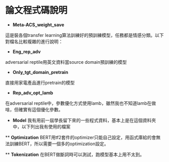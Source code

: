 # 論文程式碼說明

* **Meta-ACS_weight_save**

這是裝各個transfer learning算法訓練好的預訓練模型，任務都是情感分類。以下對檔名比較複雜的進行說明： 

* **Eng_rep_adv**

adversarial reptile用英文資料當source domain預訓練的模型 

* **Only_tgt_domain_pretrain**

直接用家電產品進行pretrain的模型 

* **Rep_adv_opt_lamb**

在adversarial reptile中，參數優化方式使用lamb，雖然我也不知道lamb在做啥，但確實有這個優化參數。 

* **Model** 
  我有用前一屆學長留下來的一些程式資料，基本上是在這個資料夾中，以下列出我有使用的檔案 

** **Optimization**
    BERT用tf2套件的optimizer只能自己設定，用函式庫給的會無法訓練BERT，所以需要一個多的optimization設定。 

**  **Tokenization**
    在BERT做斷詞時可以測試，跑模型基本上用不太到。 
